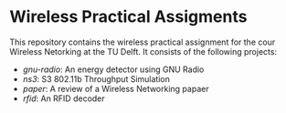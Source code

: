 # Wireless Practical Assigments
This repository contains the wireless practical assignment for the cour Wireless Netorking at the TU Delft.
It consists of the following projects:
- *gnu-radio*: An energy detector using GNU Radio
- *ns3*: S3 802.11b Throughput Simulation
- *paper*: A review of a Wireless Networking papaer
- *rfid*: An RFID decoder